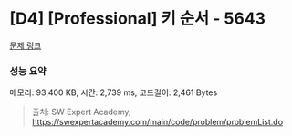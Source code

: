 # [D4] [Professional] 키 순서 - 5643 

[문제 링크](https://swexpertacademy.com/main/code/problem/problemDetail.do?contestProbId=AWXQsLWKd5cDFAUo) 

### 성능 요약

메모리: 93,400 KB, 시간: 2,739 ms, 코드길이: 2,461 Bytes



> 출처: SW Expert Academy, https://swexpertacademy.com/main/code/problem/problemList.do